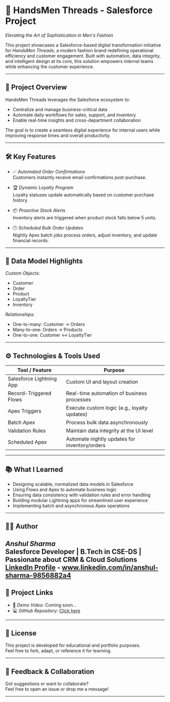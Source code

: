 # 🧵 HandsMen Threads - Salesforce Project  
*Elevating the Art of Sophistication in Men's Fashion*

This project showcases a Salesforce-based digital transformation initiative for *HandsMen Threads*, a modern fashion brand redefining operational efficiency and customer engagement. Built with automation, data integrity, and intelligent design at its core, this solution empowers internal teams while enhancing the customer experience.

---

## 🚀 Project Overview

HandsMen Threads leverages the Salesforce ecosystem to:
- Centralize and manage business-critical data
- Automate daily workflows for sales, support, and inventory
- Enable real-time insights and cross-department collaboration

The goal is to create a seamless digital experience for internal users while improving response times and overall productivity.

---

## 🛠 Key Features

- ✅ *Automated Order Confirmations*  
  Customers instantly receive email confirmations post-purchase.

- 🏆 *Dynamic Loyalty Program*  
  Loyalty statuses update automatically based on customer purchase history.

- 📦 *Proactive Stock Alerts*  
  Inventory alerts are triggered when product stock falls below 5 units.

- 🕛 *Scheduled Bulk Order Updates*  
  Nightly Apex batch jobs process orders, adjust inventory, and update financial records.

---

## 📐 Data Model Highlights

*Custom Objects:*
- Customer
- Order
- Product
- LoyaltyTier
- Inventory

*Relationships:*
- One-to-many: Customer → Orders
- Many-to-one: Orders → Products
- One-to-one: Customer ↔ LoyaltyTier

---

## ⚙ Technologies & Tools Used

| Tool / Feature               | Purpose                                         |
|-----------------------------|--------------------------------------------------|
| Salesforce Lightning App    | Custom UI and layout creation                   |
| Record-Triggered Flows      | Real-time automation of business processes      |
| Apex Triggers               | Execute custom logic (e.g., loyalty updates)    |
| Batch Apex                  | Process bulk data asynchronously                |
| Validation Rules            | Maintain data integrity at the UI level         |
| Scheduled Apex              | Automate nightly updates for inventory/orders   |

---

## 📚 What I Learned

- Designing scalable, normalized data models in Salesforce
- Using Flows and Apex to automate business logic
- Ensuring data consistency with validation rules and error handling
- Building modular Lightning apps for streamlined user experience
- Implementing batch and asynchronous Apex operations

---

## 👨‍💻 Author

*Anshul Sharma*  
Salesforce Developer | B.Tech in CSE-DS | Passionate about CRM & Cloud Solutions  
[LinkedIn Profile](#)  -      www.linkedin.com/in/anshul-sharma-9856882a4
---

## 🔗 Project Links

- 🎥 *Demo Video*: Coming soon...  
- 💻 *GitHub Repository*: [Click here]([https://github.com/vishwas7782/HandsmenThreads](https://github.com/AnshulSharma9340/HandsMen-Threads-Elevating-the-Art-of-Sophistication-in-Men-s-Fashion))

---

## 📄 License

This project is developed for educational and portfolio purposes.  
Feel free to fork, adapt, or reference it for learning.

---

## 💬 Feedback & Collaboration

Got suggestions or want to collaborate?  
Feel free to open an issue or drop me a message!

---
